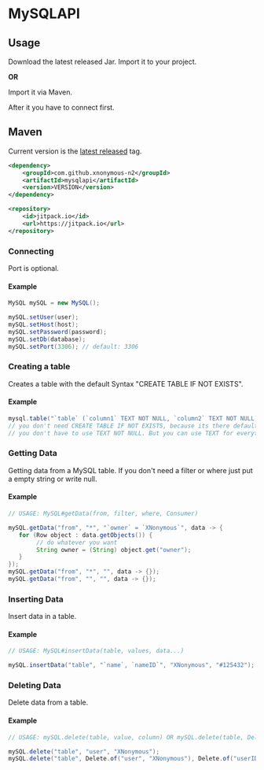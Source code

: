 # MySQLAPI


## Usage

Download the latest released Jar.
Import it to your project.

**OR**

Import it via Maven.

After it you have to connect first.

## Maven

Current version is the [latest released](https://github.com/XNonymous-N2/MySQLAPI/releases) tag.
```xml
<dependency>
    <groupId>com.github.xnonymous-n2</groupId>
    <artifactId>mysqlapi</artifactId>
    <version>VERSION</version>
</dependency>
```
```xml
<repository>
    <id>jitpack.io</id>
    <url>https://jitpack.io</url>
</repository>
```

### Connecting

Port is optional.

#### Example
```java
MySQL mySQL = new MySQL();

mySQL.setUser(user);
mySQL.setHost(host);
mySQL.setPassword(password);
mySQL.setDb(database);
mySQL.setPort(3306); // default: 3306
```

### Creating a table

Creates a table with the default Syntax "CREATE TABLE IF NOT EXISTS".

#### Example

```java
mysql.table("`table` (`column1` TEXT NOT NULL, `column2` TEXT NOT NULL)");
// you don't need CREATE TABLE IF NOT EXISTS, because its there default
// you don't have to use TEXT NOT NULL. But you can use TEXT for everything
```

### Getting Data

Getting data from a MySQL table.
If you don't need a filter or where just put a empty string or write null.

#### Example

```java
// USAGE: MySQL#getData(from, filter, where, Consumer)

mySQL.getData("from", "*", "`owner` = `XNonymous`", data -> {
   for (Row object : data.getObjects()) {
        // do whatever you want
        String owner = (String) object.get("owner");
   }
});
mySQL.getData("from", "*", "", data -> {});
mySQL.getData("from", "", "", data -> {});
```

### Inserting Data

Insert data in a table. 

#### Example

```java
// USAGE: MySQL#insertData(table, values, data...)

mySQL.insertData("table", "`name`, `nameID`", "XNonymous", "#125432");
```

### Deleting Data

Delete data from a table.

#### Example

```java
// USAGE: mySQL.delete(table, value, column) OR mySQL.delete(table, Delete.of(value, column)...)

mySQL.delete("table", "user", "XNonymous");
mySQL.delete("table", Delete.of("user", "XNonymous"), Delete.of("userID", "#125432"));
```
